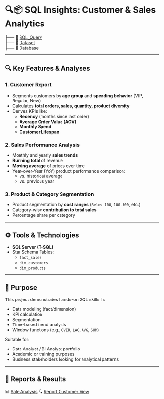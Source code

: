 # 🔍📦 SQL Insights: Customer & Sales Analytics

├── 📂 <a href="https://github.com/NhutVuong/SQL-Insights-Customer-Sales/tree/main/SQL_Query">SQL_Query</a>     
├── 📂 <a href="https://github.com/NhutVuong/SQL-Insights-Customer-Sales/tree/main/dataset">Dataset</a>         
├── 📂 <a href="https://github.com/NhutVuong/SQL-Insights-Customer-Sales/blob/main/database.sql">Database</a>           

---

## 🔍 Key Features & Analyses

### 1. **Customer Report**
- Segments customers by **age group** and **spending behavior** (VIP, Regular, New)
- Calculates **total orders, sales, quantity, product diversity**
- Derives KPIs like:
  - **Recency** (months since last order)
  - **Average Order Value (AOV)**
  - **Monthly Spend**
  - **Customer Lifespan**

### 2. **Sales Performance Analysis**
- Monthly and yearly **sales trends**
- **Running total** of revenue
- **Moving average** of prices over time
- Year-over-Year (YoY) product performance comparison:
  - vs. historical average
  - vs. previous year

### 3. **Product & Category Segmentation**
- Product segmentation by **cost ranges** (`Below 100`, `100-500`, etc.)
- Category-wise **contribution to total sales**
- Percentage share per category

---

## ⚙️ Tools & Technologies

- **SQL Server (T-SQL)**
- Star Schema Tables:
  - `fact_sales`
  - `dim_customers`
  - `dim_products`

---

## 🎯 Purpose

This project demonstrates hands-on SQL skills in:
- Data modeling (fact/dimension)
- KPI calculation
- Segmentation
- Time-based trend analysis
- Window functions (e.g., `OVER`, `LAG`, `AVG`, `SUM`)

Suitable for:
- Data Analyst / BI Analyst portfolio
- Academic or training purposes
- Business stakeholders looking for analytical patterns

---
## 📄 Reports & Results
📊  <a href="https://github.com/NhutVuong/SQL-Insights-Customer-Sales/blob/main/SQL_Query/sales_analytics.sql">Sale Analysis</a>
🔍 <a href="https://github.com/NhutVuong/SQL-Insights-Customer-Sales/blob/main/SQL_Query/report_customer_view.sql">Report Customer View</a>
